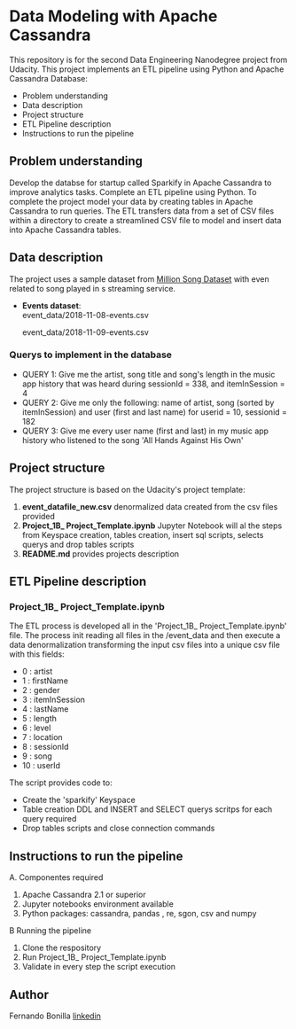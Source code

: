 # Data Modeling with Apache Cassandra

This repository is for the second Data Engineering Nanodegree project from Udacity. This project implements an ETL pipeline using Python and Apache Cassandra Database:

- Problem understanding
- Data description
- Project structure
- ETL Pipeline description
- Instructions to run the pipeline


## Problem understanding

Develop the databse for startup called Sparkify in Apache Cassandra to improve analytics tasks. Complete an ETL pipeline using Python. To complete the project model your data by creating tables in Apache Cassandra to run queries. The ETL transfers data from a set of CSV files within a directory to create a streamlined CSV file to model and insert data into Apache Cassandra tables.


## Data description

The project uses a sample dataset from [Million Song Dataset](https://labrosa.ee.columbia.edu/millionsong/) with even related to song played in s streaming service. 

- **Events dataset**:  
    event_data/2018-11-08-events.csv
    
    event_data/2018-11-09-events.csv


### Querys to implement in the database

 - QUERY 1: Give me the artist, song title and song's length in the music app history that was heard during sessionId = 338, and itemInSession = 4
 - QUERY 2: Give me only the following: name of artist, song (sorted by itemInSession) and user (first and last name) for userid = 10, sessionid = 182
 - QUERY 3: Give me every user name (first and last) in my music app history who listened to the song 'All Hands Against His Own'


## Project structure

The project structure is based on the Udacity's project template:
1. **event_datafile_new.csv** denormalized data created from the csv files provided
2. **Project_1B_ Project_Template.ipynb** Jupyter Notebook will al the steps from Keyspace creation, tables creation, insert sql scripts, selects querys and drop tables scripts
3. **README.md** provides projects description

## ETL Pipeline description

### Project_1B_ Project_Template.ipynb
The ETL process is developed all in the 'Project_1B_ Project_Template.ipynb' file. The process init reading all files in the /event_data and then execute a data denormalization transforming the input csv files into a unique csv file with this fields:

 - 0 : artist
 - 1 : firstName
 - 2 : gender
 - 3 : itemInSession
 - 4 : lastName
 - 5 : length
 - 6 : level
 - 7 : location
 - 8 : sessionId
 - 9 : song
 - 10 : userId

The script provides code to:

  - Create the 'sparkify' Keyspace
  - Table creation DDL and INSERT and SELECT querys scritps for each query required
  - Drop tables scripts and close connection commands


## Instructions to run the pipeline

A. Componentes required
  1. Apache Cassandra 2.1 or superior
  2. Jupyter notebooks environment available
  3. Python packages: cassandra, pandas , re, sgon, csv and numpy

B Running the pipeline

  1. Clone the respository
  2. Run Project_1B_ Project_Template.ipynb
  3. Validate in every step the script execution

## Author 
Fernando Bonilla [linkedin](https://www.linkedin.com/in/fer-bonilla/)
